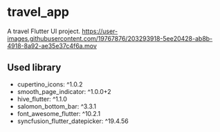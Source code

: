 # travel_app

A travel Flutter UI project.
https://user-images.githubusercontent.com/19767876/203293918-5ee20428-ab8b-4918-8a92-ae35e37c4f6a.mov


## Used library
- cupertino_icons: ^1.0.2
- smooth_page_indicator: ^1.0.0+2
- hive_flutter: ^1.1.0
- salomon_bottom_bar: ^3.3.1
- font_awesome_flutter: ^10.2.1
- syncfusion_flutter_datepicker: ^19.4.56
